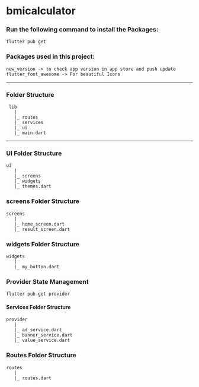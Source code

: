 # bmicalculator

### Run the following command to install the Packages:

````flutter pub get````

### Packages used in this project:

````provider -> State Management
new_version -> to check app version in app store and push update
flutter_font_awesome -> For beautiful Icons
````


-----------------------------------------------------------

### Folder Structure

     lib
       |
       |_ routes
       |_ services
       |_ ui
       |_ main.dart

-----------------------------------------------------------

### UI Folder Structure

    ui
       |
       |_ screens
       |_ widgets
       |_ themes.dart

### screens Folder Structure

    screens
       |
       |_ home_screen.dart
       |_ result_screen.dart


### widgets Folder Structure

    widgets
       |
       |_ my_button.dart

### Provider State Management

````flutter pub get provider````

#### Services Folder Structure

    provider
       |
       |_ ad_service.dart
       |_ banner_service.dart
       |_ value_service.dart

### Routes Folder Structure

    routes
       |
       |_ routes.dart